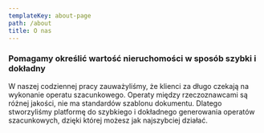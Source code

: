 ```yaml
---
templateKey: about-page
path: /about
title: O nas
---
```

### Pomagamy określić wartość nieruchomości w sposób szybki i dokładny

W naszej codziennej pracy zauważyliśmy, że klienci za długo czekają na wykonanie operatu szacunkowego. Operaty między rzeczoznawcami są różnej jakości, nie ma standardów szablonu dokumentu. Dlatego stworzyliśmy platformę do szybkiego i dokładnego generowania operatów szacunkowych, dzięki której możesz jak najszybciej działać.